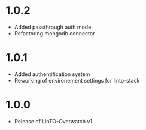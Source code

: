 # 1.0.2
- Added passthrough auth mode
- Refactoring mongodb connector

# 1.0.1
- Added authentification system
- Reworking of environement settings for linto-stack

# 1.0.0
- Release of LinTO-Overwatch v1